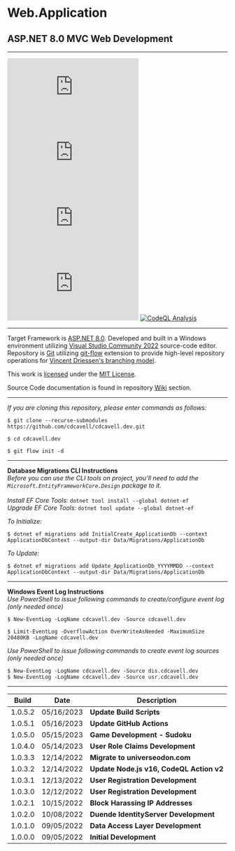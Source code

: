 ﻿# Web.Application
## ASP.NET 8.0 MVC Web Development

<hr />

[![GitHub license](https://img.shields.io/github/license/cdcavell/web.application)](https://github.com/cdcavell/web.application/blob/main/LICENSE)
[![GitHub tag (latest by date)](https://img.shields.io/github/v/tag/cdcavell/web.application)](https://github.com/cdcavell/web.application/tags)
![GitHub top language](https://img.shields.io/github/languages/top/cdcavell/web.application)
![GitHub language count](https://img.shields.io/github/languages/count/cdcavell/web.application)
[![CodeQL Analysis](https://github.com/cdcavell/web.application/workflows/CodeQL%20Analysis/badge.svg)](https://github.com/cdcavell/web.application/actions?query=workflow%3A%22CodeQL+Analysis%22)

<hr />

Target Framework is [ASP.NET 8.0](https://dotnet.microsoft.com/download/dotnet/8.0). Developed and built in a Windows environment utilizing [Visual Studio Community 2022](https://visualstudio.microsoft.com/vs/) source-code editor. Repository is [Git](https://git-scm.com/) utilizing [git-flow](https://github.com/nvie/gitflow) extension to provide high-level repository operations for [Vincent Driessen's branching model](https://nvie.com/posts/a-successful-git-branching-model/).

This work is [licensed](https://github.com/cdcavell/cdcavell.dev/blob/main/LICENSE) under the [MIT License](https://opensource.org/licenses/MIT).

Source Code documentation is found in repository [Wiki](https://github.com/cdcavell/cdcavell.dev/wiki) section. 

<hr />

_If you are cloning this repository, please enter commands as follows:_

```
$ git clone --recurse-submodules https://github.com/cdcavell/cdcavell.dev.git

$ cd cdcavell.dev

$ git flow init -d
```

<hr />

__Database Migrations CLI Instructions__
<br />
_Before you can use the CLI tools on project, you'll need to add the `Microsoft.EntityFrameworkCore.Design` package to it._
<br />
<br />_Install EF Core Tools:_ `dotnet tool install --global dotnet-ef`
<br />_Upgrade EF Core Tools:_ `dotnet tool update --global dotnet-ef`

_To Initialize:_

```
$ dotnet ef migrations add InitialCreate_ApplicationDb --context ApplicationDbContext --output-dir Data/Migrations/ApplicationDb
```

_To Update:_

```
$ dotnet ef migrations add Update_ApplicationDb_YYYYMMDD --context ApplicationDbContext --output-dir Data/Migrations/ApplicationDb
```

<hr />

__Windows Event Log Instructions__
<br />
_Use PowerShell to issue following commands to create/configure event log (only needed once)_

```
$ New-EventLog -LogName cdcavell.dev -Source cdcavell.dev

$ Limit-EventLog -OverflowAction OverWriteAsNeeded -MaximumSize 20480KB -LogName cdcavell.dev
```

_Use PowerShell to issue following commands to create event log sources (only needed once)_

```
$ New-EventLog -LogName cdcavell.dev -Source dis.cdcavell.dev
$ New-EventLog -LogName cdcavell.dev -Source usr.cdcavell.dev
```

<hr />

| Build | Date | Description |
|-------|------|-------------|
| 1.0.5.2 | 05/16/2023 | __Update Build Scripts__ |
| 1.0.5.1 | 05/16/2023 | __Update GitHub Actions__ |
| 1.0.5.0 | 05/15/2023 | __Game Development - Sudoku__ |
| 1.0.4.0 | 05/14/2023 | __User Role Claims Development__ |
| 1.0.3.3 | 12/14/2022 | __Migrate to universeodon.com__ |
| 1.0.3.2 | 12/14/2022 | __Update Node.js v16, CodeQL Action v2__ |
| 1.0.3.1 | 12/13/2022 | __User Registration Development__ |
| 1.0.3.0 | 12/12/2022 | __User Registration Development__ |
| 1.0.2.1 | 10/15/2022 | __Block Harassing IP Addresses__ |
| 1.0.2.0 | 10/08/2022 | __Duende IdentityServer Development__ |
| 1.0.1.0 | 09/05/2022 | __Data Access Layer Development__ |
| 1.0.0.0 | 09/05/2022 | __Initial Development__ |

